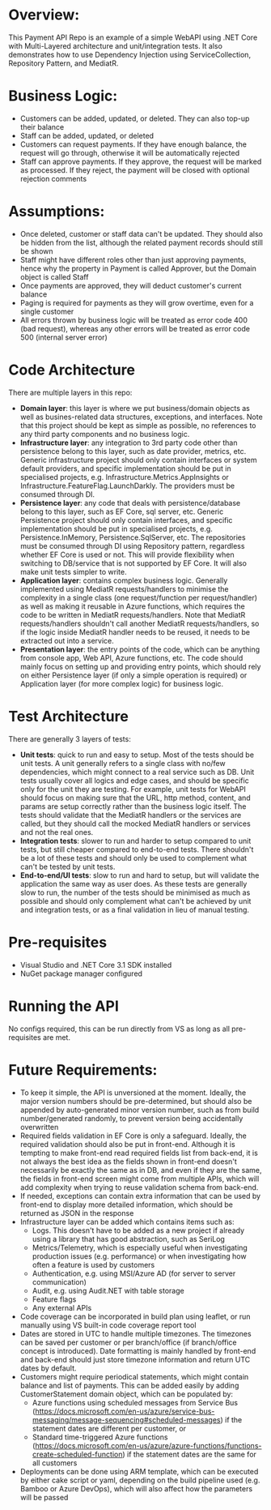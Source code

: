 # Overview:
This Payment API Repo is an example of a simple WebAPI using .NET Core with Multi-Layered architecture and unit/integration tests. It also demonstrates how to use Dependency Injection using ServiceCollection, Repository Pattern, and MediatR.
# Business Logic:
* Customers can be added, updated, or deleted. They can also top-up their balance
* Staff can be added, updated, or deleted
* Customers can request payments. If they have enough balance, the request will go through, otherwise it will be automatically rejected
* Staff can approve payments. If they approve, the request will be marked as processed. If they reject, the payment will be closed with optional rejection comments
# Assumptions:
* Once deleted, customer or staff data can't be updated. They should also be hidden from the list, although the related payment records should still be shown
* Staff might have different roles other than just approving payments, hence why the property in Payment is called Approver, but the Domain object is called Staff
* Once payments are approved, they will deduct customer's current balance
* Paging is required for payments as they will grow overtime, even for a single customer
* All errors thrown by business logic will be treated as error code 400 (bad request), whereas any other errors will be treated as error code 500 (internal server error)
# Code Architecture
There are multiple layers in this repo:
* **Domain layer**: this layer is where we put business/domain objects as well as busines-related data structures, exceptions, and interfaces. Note that this project should be kept as simple as possible, no references to any third party components and no business logic.
* **Infrastructure layer**: any integration to 3rd party code other than persistence belong to this layer, such as date provider, metrics, etc. Generic infrastructure project should only contain interfaces or system default providers, and specific implementation should be put in specialised projects, e.g. Infrastructure.Metrics.AppInsights or Infrastructure.FeatureFlag.LaunchDarkly. The providers must be consumed through DI.
* **Persistence layer**: any code that deals with persistence/database belong to this layer, such as EF Core, sql server, etc. Generic Persistence project should only contain interfaces, and specific implementation should be put in specialised projects, e.g. Persistence.InMemory, Persistence.SqlServer, etc.  The repositories must be consumed through DI using Repository pattern, regardless whether EF Core is used or not. This will provide flexibility when switching to DB/service that is not supported by EF Core. It will also make unit tests simpler to write.
* **Application layer**: contains complex business logic. Generally implemented using MediatR requests/handlers to minimise the complexity in a single class (one request/function per request/handler) as well as making it reusable in Azure functions, which requires the code to be written in MediatR requests/handlers. Note that MediatR requests/handlers shouldn't call another MediatR requests/handlers, so if the logic inside MediatR handler needs to be reused, it needs to be extracted out into a service.
* **Presentation layer**: the entry points of the code, which can be anything from console app, Web API, Azure functions, etc. The code should mainly focus on setting up and providing entry points, which should rely on either Persistence layer (if only a simple operation is required) or Application layer (for more complex logic) for business logic.
# Test Architecture
There are generally 3 layers of tests:
* **Unit tests**: quick to run and easy to setup. Most of the tests should be unit tests. A unit generally refers to a single class with no/few dependencies, which might connect to a real service such as DB. Unit tests usually cover all logics and edge cases, and should be specific only for the unit they are testing. For example, unit tests for WebAPI should focus on making sure that the URL, http method, content, and params are setup correctly rather than the business logic itself. The tests should validate that the MediatR handlers or the services are called, but they should call the mocked MediatR handlers or services and not the real ones.
* **Integration tests**: slower to run and harder to setup compared to unit tests, but still cheaper compared to end-to-end tests. There shouldn't be a lot of these tests and should only be used to complement what can't be tested by unit tests.
* **End-to-end/UI tests**: slow to run and hard to setup, but will validate the application the same way as user does. As these tests are generally slow to run, the number of the tests should be minimised as much as possible and should only complement what can't be achieved by unit and integration tests, or as a final validation in lieu of manual testing.
# Pre-requisites
* Visual Studio and .NET Core 3.1 SDK installed
* NuGet package manager configured
# Running the API
No configs required, this can be run directly from VS as long as all pre-requisites are met.
# Future Requirements:
* To keep it simple, the API is unversioned at the moment. Ideally, the major version numbers should be pre-determined, but should also be appended by auto-generated minor version number, such as from build number/generated randomly, to prevent version being accidentally overwritten
* Required fields validation in EF Core is only a safeguard. Ideally, the required validation should also be put in front-end. Although it is tempting to make front-end read required fields list from back-end, it is not always the best idea as the fields shown in front-end doesn't necessarily be exactly the same as in DB, and even if they are the same, the fields in front-end screen might come from multiple APIs, which will add complexity when trying to reuse validation schema from back-end.
* If needed, exceptions can contain extra information that can be used by front-end to display more detailed information, which should be returned as JSON in the response
* Infrastructure layer can be added which contains items such as:
  * Logs. This doesn't have to be added as a new project if already using a library that has good abstraction, such as SeriLog
  * Metrics/Telemetry, which is especially useful when investigating production issues (e.g. performance) or when investigating how often a feature is used by customers
  * Authentication, e.g. using MSI/Azure AD (for server to server communication)
  * Audit, e.g. using Audit.NET with table storage
  * Feature flags
  * Any external APIs
* Code coverage can be incorporated in build plan using leaflet, or run manually using VS built-in code coverage report tool
* Dates are stored in UTC to handle multiple timezones. The timezones can be saved per customer or per branch/office (if branch/office concept is introduced). Date formatting is mainly handled by front-end and back-end should just store timezone information and return UTC dates by default.
* Customers might require periodical statements, which might contain balance and list of payments. This can be added easily by adding CustomerStatement domain object, which can be populated by:
  * Azure functions using scheduled messages from Service Bus (https://docs.microsoft.com/en-us/azure/service-bus-messaging/message-sequencing#scheduled-messages) if the statement dates are different per customer, or
  * Standard time-triggered Azure functions (https://docs.microsoft.com/en-us/azure/azure-functions/functions-create-scheduled-function) if the statement dates are the same for all customers
* Deployments can be done using ARM template, which can be executed by either cake script or yaml, depending on the build pipeline used (e.g. Bamboo or Azure DevOps), which will also affect how the parameters will be passed